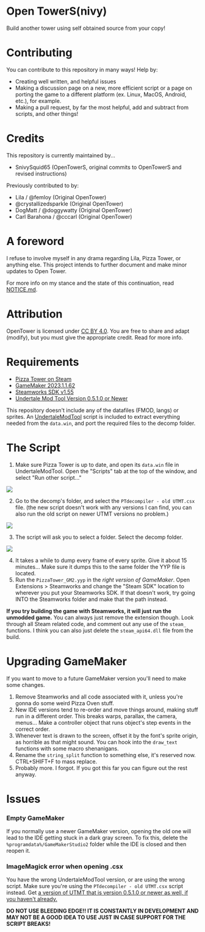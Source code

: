 # Open TowerS(nivy)
Build another tower using self obtained source from your copy!

# Contributing
You can contribute to this repository in many ways! Help by:
- Creating well written, and helpful issues
- Making a discussion page on a new, more efficient script or a page on porting the game to a different platform (ex. Linux, MacOS, Android, etc.), for example.
- Making a pull request, by far the most helpful, add and subtract from scripts, and other things!

# Credits
This repository is currently maintained by...
- SnivySquid65 (OpenTowerS, original commits to OpenTowerS and revised instructions)

Previously contributed to by:
- Lila / @femloy (Original OpenTower)
- @crystallizedsparkle (Original OpenTower)
- DogMatt / @doggywatty (Original OpenTower)
- Carl Barahona / @cccarl (Original OpenTower)

# A foreword
I refuse to involve myself in any drama regarding Lila, Pizza Tower, or anything else. This project intends to further document and make minor updates to Open Tower.

For more info on my stance and the state of this continuation, read [NOTICE.md](https://snivysquid65.github.io/OpenTowerS/NOTICE.html).

# Attribution
OpenTower is licensed under [CC BY 4.0](https://creativecommons.org/licenses/by/4.0/). You are free to share and adapt (modify), but you must give the appropriate credit. Read for more info.

# Requirements
- [Pizza Tower on Steam](https://store.steampowered.com/app/2231450/Pizza_Tower/)
- [GameMaker 2023.1.1.62](https://gms.yoyogames.com/GameMaker-Installer-2023.1.1.62.exe)
- [Steamworks SDK v1.55](https://partner.steamgames.com/downloads/steamworks_sdk_155.zip)
- [Undertale Mod Tool Version 0.5.1.0 or Newer](https://github.com/underminersteam/undertalemodtool/releases/tag/0.5.1.0/)

This repository doesn't include any of the datafiles (FMOD, langs) or sprites. An [UndertaleModTool](https://github.com/UnderminersTeam/UndertaleModTool/releases/tag/0.5.1.0) script is included to extract everything needed from the `data.win`, and port the required files to the decomp folder.

# The Script

1. Make sure Pizza Tower is up to date, and open its `data.win` file in UndertaleModTool. Open the "Scripts" tab at the top of the window, and select "Run other script..."

<img src="github/guide1.png">

2. Go to the decomp's folder, and select the `PTdecompiler - old UTMT.csx` file. (the new script doesn't work with any versions I can find, you can also run the old script on newer UTMT versions no problem.)

<img src="github/guide2.png">

3. The script will ask you to select a folder. Select the decomp folder.

<img src="github/guide3.png">

4. It takes a while to dump every frame of every sprite. Give it about 15 minutes... Make sure it dumps this to the same folder the YYP file is located.
5. Run the `PizzaTower_GM2.yyp` in the *right version of GameMaker*. Open Extensions > Steamworks and change the "Steam SDK" location to wherever you put your Steamworks SDK. If that doesn't work, try going INTO the Steamworks folder and make that the path instead. 

**If you try building the game with Steamworks, it will just run the unmodded game.** You can always just remove the extension though. Look through all Steam related code, and comment out any use of the `steam_` functions. I think you can also just delete the `steam_api64.dll` file from the build.

# Upgrading GameMaker

If you want to move to a future GameMaker version you'll need to make some changes.

1. Remove Steamworks and all code associated with it, unless you're gonna do some weird Pizza Oven stuff.
2. New IDE versions tend to re-order and move things around, making stuff run in a different order. This breaks warps, parallax, the camera, menus... Make a controller object that runs object's step events in the correct order.
3. Whenever text is drawn to the screen, offset it by the font's sprite origin, as horrible as that might sound. You can hook into the `draw_text` functions with some macro shenanigans.
4. Rename the `string_split` function to something else, it's reserved now. CTRL+SHIFT+F to mass replace.
5. Probably more. I forgot. If you got this far you can figure out the rest anyway.

# Issues
### Empty GameMaker
If you normally use a newer GameMaker version, opening the old one will lead to the IDE getting stuck in a dark gray screen. To fix this, delete the `%programdata%/GameMakerStudio2` folder while the IDE is closed and then reopen it.

### ImageMagick error when opening .csx
You have the wrong UndertaleModTool version, or are using the wrong script. Make sure you're using the `PTdecompiler - old UTMT.csx` script instead. Get [a version of UTMT that is version 0.5.1.0 or newer as well, if you haven't already.](https://github.com/underminersteam/undertalemodtool/releases/tag/0.5.1.0)

**DO NOT USE BLEEDING EDGE!! IT IS CONSTANTLY IN DEVELOPMENT AND MAY NOT BE A GOOD IDEA TO USE JUST IN CASE SUPPORT FOR THE SCRIPT BREAKS!**
